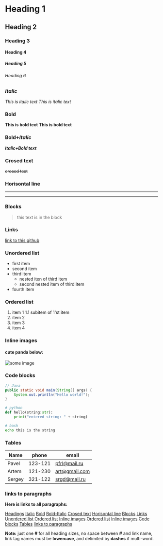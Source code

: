 <!-- THIS IS JUST A COMMENT -->
# Heading 1
## Heading 2
### Heading 3
#### Heading 4
##### Heading 5
###### Heading 6

### *Italic*
*This is italic text*
_This is italic text_

### Bold
**This is bold text**
__This is bold text__

### Bold+*Italic*

***Italic+Bold text***

### Crosed text
~~crosed text~~

### Horisontal line

___

---

### Blocks
>this
>text
>is in
>the
>block

### Links
[link to this github](https://github.com/myPar)

### Unordered list
* first item
* second item
* third item
    * nested iten of third item
    * second nested item of third item
* fourth item

### Ordered list
1. item 1
    1.1 subitem of 1'st item
1. item 2
1. item 3
1. item 4

### Inline images
#### cute panda below:
![some image](https://i.ibb.co/sFT08Z9/panda.jpg)

### Code blocks
``` java
// Java
public static void main(String[] args) {
    System.out.println("Hello world!");
}
```
``` python
# python
def hello(string:str):
    print("entered string: " + string)
```

``` bash
# bash
echo this is the string
```

### Tables

| Name | phone | email |
| ---- | ----- | ----- |
| Pavel | 123-121 |pfrl@mail.ru |
| Artem | 121-230 | art@gmail.com |
| Sergey | 321-122 | srgd@mail.ru |

### links to paragraphs
**Here is links to all paragraphs:**

[Headings](#heading-1)
[Italic](#italic)
[Bold](#bold)
[Bold-Italic](#bolditalic)
[Crosed text](#crosed-text)
[Horisontal line](#horisontal-line)
[Blocks](#blocks)
[Links](#links)
[Unordered list](#unordered-list)
[Ordered list](#ordered-list)
[Inline images](#inline-images)
[Ordered list](#ordered-list)
[Inline images](#inline-images)
[Code blocks](#code-blocks)
[Tables](#tables)
[links to paragraphs](#links-to-paragraphs)

__Note:__ just one **#** for all heading sizes, no space between **#** and link name, link tag names must be **lowercase**, and delimited by **dashes** if multi-word.